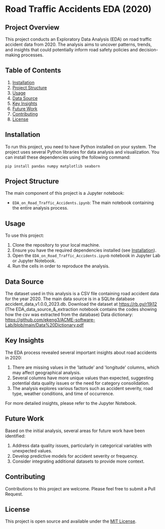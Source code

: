 
# Road Traffic Accidents EDA (2020)

## Project Overview

This project conducts an Exploratory Data Analysis (EDA) on road traffic accident data from 2020. The analysis aims to uncover patterns, trends, and insights that could potentially inform road safety policies and decision-making processes.

## Table of Contents

1. [Installation](#installation)
2. [Project Structure](#project-structure)
3. [Usage](#usage)
4. [Data Source](#data-source)
5. [Key Insights](#key-insights)
6. [Future Work](#future-work)
7. [Contributing](#contributing)
8. [License](#license)

## Installation

To run this project, you need to have Python installed on your system. The project uses several Python libraries for data analysis and visualization. You can install these dependencies using the following command:

```
pip install pandas numpy matplotlib seaborn
```

## Project Structure

The main component of this project is a Jupyter notebook:

- `EDA_on_Road_Traffic_Accidents.ipynb`: The main notebook containing the entire analysis process.

## Usage

To use this project:

1. Clone the repository to your local machine.
2. Ensure you have the required dependencies installed (see [Installation](#installation)).
3. Open the `EDA_on_Road_Traffic_Accidents.ipynb` notebook in Jupyter Lab or Jupyter Notebook.
4. Run the cells in order to reproduce the analysis.

## Data Source

The dataset used in this analysis is a CSV file containing road accident data for the year 2020. The main data source is in a SQLite database
accident_data_v1.0.0_2023.db. Download the dataset at https://rb.gy/r19j12 (The EDA_data_source_&_extraction notebook contains the codes showing how the csv was extracted from the database)
Data dictionary: https://github.com/ekeng3/ACME-software-Lab/blob/main/Data%20Dictionary.pdf

## Key Insights

The EDA process revealed several important insights about road accidents in 2020:

1. There are missing values in the 'latitude' and 'longitude' columns, which may affect geographical analysis.
2. Several columns have more unique values than expected, suggesting potential data quality issues or the need for category consolidation.
3. The analysis explores various factors such as accident severity, road type, weather conditions, and time of occurrence.

For more detailed insights, please refer to the Jupyter Notebook.

## Future Work

Based on the initial analysis, several areas for future work have been identified:

1. Address data quality issues, particularly in categorical variables with unexpected values.
2. Develop predictive models for accident severity or frequency.
3. Consider integrating additional datasets to provide more context.

## Contributing

Contributions to this project are welcome. Please feel free to submit a Pull Request.

## License

This project is open source and available under the [MIT License](LICENSE).
